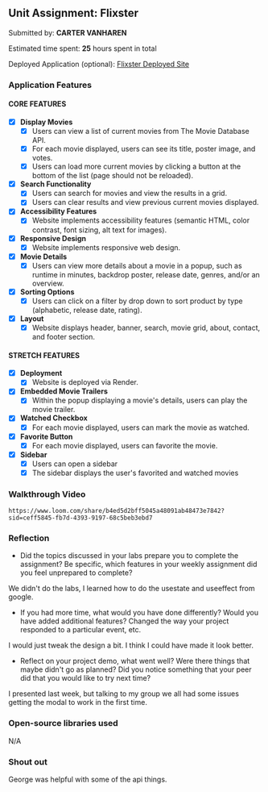 ## Unit Assignment: Flixster

Submitted by: **CARTER VANHAREN**

Estimated time spent: **25** hours spent in total

Deployed Application (optional): [Flixster Deployed Site](https://vanharenflixster.onrender.com/)

### Application Features

#### CORE FEATURES


- [X] **Display Movies**
  - [X] Users can view a list of current movies from The Movie Database API.
  - [X] For each movie displayed, users can see its title, poster image, and votes.
  - [X] Users can load more current movies by clicking a button at the bottom of the list (page should not be reloaded).
- [X] **Search Functionality**
  - [X] Users can search for movies and view the results in a grid.
  - [X] Users can clear results and view previous current movies displayed.
- [X] **Accessibility Features**
  - [X] Website implements accessibility features (semantic HTML, color contrast, font sizing, alt text for images).
- [X] **Responsive Design**
  - [X] Website implements responsive web design.
- [X] **Movie Details**
  - [X] Users can view more details about a movie in a popup, such as runtime in minutes, backdrop poster, release date, genres, and/or an overview.
- [X] **Sorting Options**
  - [X] Users can click on a filter by drop down to sort product by type (alphabetic, release date, rating).
- [X] **Layout**
  - [X] Website displays header, banner, search, movie grid, about, contact, and footer section.

#### STRETCH FEATURES

- [X] **Deployment**
  - [X] Website is deployed via Render.
- [X] **Embedded Movie Trailers**
  - [X] Within the popup displaying a movie's details, users can play the movie trailer.
- [X] **Watched Checkbox**
  - [X] For each movie displayed, users can mark the movie as watched.
- [X] **Favorite Button**
  - [X] For each movie displayed, users can favorite the movie.
- [X] **Sidebar**
  - [X] Users can open a sidebar
  - [X] The sidebar displays the user's favorited and watched movies

### Walkthrough Video


`https://www.loom.com/share/b4ed5d2bff5045a48091ab48473e7842?sid=ceff5845-fb7d-4393-9197-68c5beb3ebd7`

### Reflection

* Did the topics discussed in your labs prepare you to complete the assignment? Be specific, which features in your weekly assignment did you feel unprepared to complete?

We didn't do the labs, I learned how to do the usestate and useeffect from google.

* If you had more time, what would you have done differently? Would you have added additional features? Changed the way your project responded to a particular event, etc.
  
I would just tweak the design a bit. I think I could have made it look better.

* Reflect on your project demo, what went well? Were there things that maybe didn't go as planned? Did you notice something that your peer did that you would like to try next time?

I presented last week, but talking to my group we all had some issues getting the modal to work in the first time.
### Open-source libraries used

N/A
### Shout out

George was helpful with some of the api things.